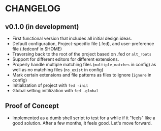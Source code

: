 # CHANGELOG

## v0.1.0 (in development)

* First functional version that includes all initial design ideas.
* Default configuration, Project-specific file (.fed), and user-preference file
  (.fedconf in $HOME)
* Traversing back to the root of the project based on .fed or `alt_roots`
* Support for different editors for different extensions.
* Properly handle multiple matching files (`multiple_matches` in config) as
  well as no matching files (`no_exist` in config)
* Mark certain extensions and file patterns as files to ignore (`ignore` in
  config)
* Initialization of project with `fed -init`
* Global setting initilization with `fed -global`

## Proof of Concept

* Implemented as a dumb shell script to test for a while if it "feels" like a
  good solution. After a few months, it feels good. Let's move forward.
